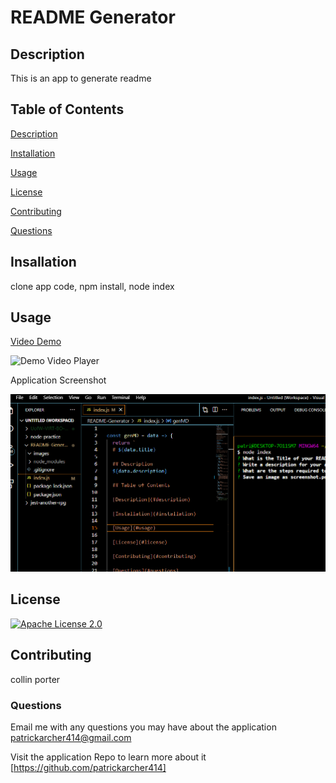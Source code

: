 
  # README Generator

  ## Description
  This is an app to generate readme
  
  ## Table of Contents

  [Description](#description)

  [Installation](#installation)

  [Usage](#usage)

  [License](#license)

  [Contributing](#contributing)

  [Questions](#questions)
 
  ## Insallation

  clone app code, npm install, node index
  
  ## Usage

  [Video Demo](https://drive.google.com/file/d/1YfGA9h0UWar3gTnz_NnDnDoQSRUwQ95q/view)

  ![Demo Video Player](https://drive.google.com/file/d/1YfGA9h0UWar3gTnz_NnDnDoQSRUwQ95q/preview)
  
  Application Screenshot

  ![commandline app in use](./images/screenshot.png)
  
  ## License

  [![Apache License 2.0](https://img.shields.io/badge/License-Apache_2.0-blue.svg)](https://opensource.org/licenses/Apache-2.0)
  
  ## Contributing

  collin porter
  
  ### Questions

  Email me with any questions you may have about the application<a href='mailto:patrickarcher414@gmail.com'> patrickarcher414@gmail.com</a>
  
  Visit the application Repo to learn more about it [https://github.com/patrickarcher414]
